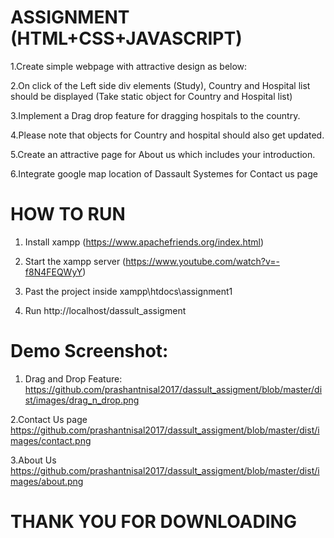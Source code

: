 

# ASSIGNMENT (HTML+CSS+JAVASCRIPT)

1.Create simple webpage with attractive design as below:

2.On click of the Left side div elements (Study), Country and Hospital list should be displayed (Take static object for Country and Hospital list)

3.Implement a Drag drop feature for dragging hospitals to the country. 

4.Please note that objects for Country and hospital should also get updated.

5.Create an attractive page for About us which includes your introduction.

6.Integrate google map location of Dassault Systemes for Contact us page


# HOW TO RUN
1. 	Install xampp (https://www.apachefriends.org/index.html)

2.  Start the xampp server 
	(https://www.youtube.com/watch?v=-f8N4FEQWyY)

3. Past the project inside xampp\htdocs\assignment1

4. Run http://localhost/dassult_assigment

# Demo Screenshot:

1. Drag and Drop Feature:
https://github.com/prashantnisal2017/dassult_assigment/blob/master/dist/images/drag_n_drop.png

2.Contact Us page
https://github.com/prashantnisal2017/dassult_assigment/blob/master/dist/images/contact.png

3.About Us
https://github.com/prashantnisal2017/dassult_assigment/blob/master/dist/images/about.png




# THANK YOU FOR DOWNLOADING

